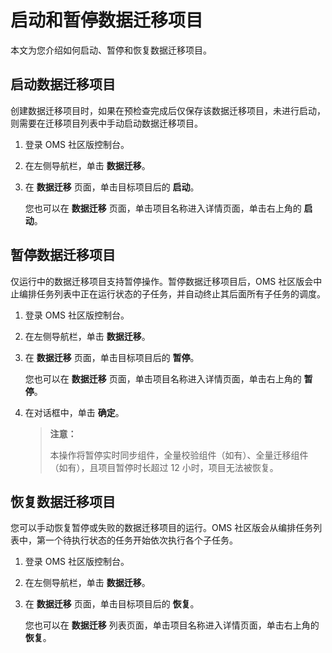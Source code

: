# 启动和暂停数据迁移项目

本文为您介绍如何启动、暂停和恢复数据迁移项目。

## 启动数据迁移项目

创建数据迁移项目时，如果在预检查完成后仅保存该数据迁移项目，未进行启动，则需要在迁移项目列表中手动启动数据迁移项目。

1. 登录 OMS 社区版控制台。

2. 在左侧导航栏，单击 **数据迁移**。

3. 在 **数据迁移** 页面，单击目标项目后的 **启动**。

   您也可以在 **数据迁移** 页面，单击项目名称进入详情页面，单击右上角的 **启动**。

## 暂停数据迁移项目

仅运行中的数据迁移项目支持暂停操作。暂停数据迁移项目后，OMS 社区版会中止编排任务列表中正在运行状态的子任务，并自动终止其后面所有子任务的调度。

1. 登录 OMS 社区版控制台。

2. 在左侧导航栏，单击 **数据迁移**。

3. 在 **数据迁移** 页面，单击目标项目后的 **暂停**。

   您也可以在 **数据迁移** 页面，单击项目名称进入详情页面，单击右上角的 **暂停**。

4. 在对话框中，单击 **确定**。

   >**注意：**
   >
   >本操作将暂停实时同步组件，全量校验组件（如有）、全量迁移组件（如有），且项目暂停时长超过 12 小时，项目无法被恢复。

## 恢复数据迁移项目

您可以手动恢复暂停或失败的数据迁移项目的运行。OMS 社区版会从编排任务列表中，第一个待执行状态的任务开始依次执行各个子任务。

1. 登录 OMS 社区版控制台。

2. 在左侧导航栏，单击 **数据迁移**。

3. 在 **数据迁移** 页面，单击目标项目后的 **恢复**。

   您也可以在 **数据迁移** 列表页面，单击项目名称进入详情页面，单击右上角的 **恢复**。
